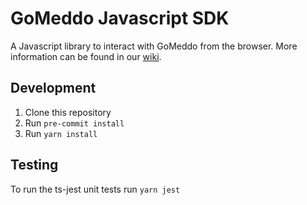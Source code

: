 # GoMeddo Javascript SDK

A Javascript library to interact with GoMeddo from the browser. More information can be found in our [wiki](https://github.com/GoMeddo/js-sdk/wiki).

## Development

1. Clone this repository
2. Run `pre-commit install`
3. Run `yarn install`

## Testing

To run the ts-jest unit tests run `yarn jest`
